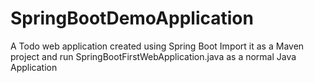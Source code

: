 # SpringBootDemoApplication
A Todo web application created using Spring Boot
Import it as a Maven project and run SpringBootFirstWebApplication.java as a normal Java Application
